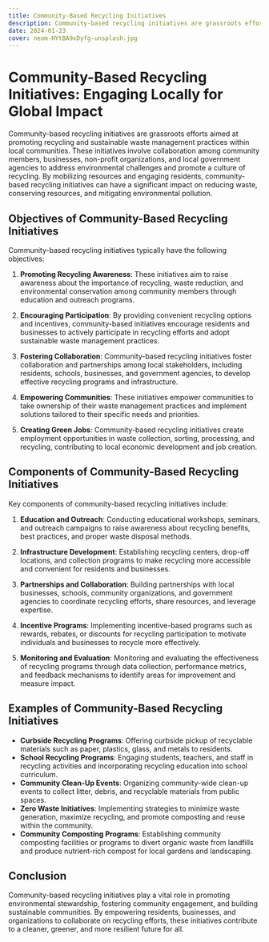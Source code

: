 ```yaml
---
title: Community-Based Recycling Initiatives
description: Community-based recycling initiatives are grassroots efforts aimed at promoting recycling and sustainable waste management practices within local communities.
date: 2024-01-23
cover: neom-HYtBA9xDyfg-unsplash.jpg
---
```


# Community-Based Recycling Initiatives: Engaging Locally for Global Impact

Community-based recycling initiatives are grassroots efforts aimed at promoting recycling and sustainable waste
management practices within local communities. These initiatives involve collaboration among community members,
businesses, non-profit organizations, and local government agencies to address environmental challenges and promote a
culture of recycling. By mobilizing resources and engaging residents, community-based recycling initiatives can have a
significant impact on reducing waste, conserving resources, and mitigating environmental pollution.

## Objectives of Community-Based Recycling Initiatives

Community-based recycling initiatives typically have the following objectives:

1. **Promoting Recycling Awareness**: These initiatives aim to raise awareness about the importance of recycling, waste
   reduction, and environmental conservation among community members through education and outreach programs.

2. **Encouraging Participation**: By providing convenient recycling options and incentives, community-based initiatives
   encourage residents and businesses to actively participate in recycling efforts and adopt sustainable waste
   management practices.

3. **Fostering Collaboration**: Community-based recycling initiatives foster collaboration and partnerships among local
   stakeholders, including residents, schools, businesses, and government agencies, to develop effective recycling
   programs and infrastructure.

4. **Empowering Communities**: These initiatives empower communities to take ownership of their waste management
   practices and implement solutions tailored to their specific needs and priorities.

5. **Creating Green Jobs**: Community-based recycling initiatives create employment opportunities in waste collection,
   sorting, processing, and recycling, contributing to local economic development and job creation.

## Components of Community-Based Recycling Initiatives

Key components of community-based recycling initiatives include:

1. **Education and Outreach**: Conducting educational workshops, seminars, and outreach campaigns to raise awareness
   about recycling benefits, best practices, and proper waste disposal methods.

2. **Infrastructure Development**: Establishing recycling centers, drop-off locations, and collection programs to make
   recycling more accessible and convenient for residents and businesses.

3. **Partnerships and Collaboration**: Building partnerships with local businesses, schools, community organizations,
   and government agencies to coordinate recycling efforts, share resources, and leverage expertise.

4. **Incentive Programs**: Implementing incentive-based programs such as rewards, rebates, or discounts for recycling
   participation to motivate individuals and businesses to recycle more effectively.

5. **Monitoring and Evaluation**: Monitoring and evaluating the effectiveness of recycling programs through data
   collection, performance metrics, and feedback mechanisms to identify areas for improvement and measure impact.

## Examples of Community-Based Recycling Initiatives

- **Curbside Recycling Programs**: Offering curbside pickup of recyclable materials such as paper, plastics, glass, and
  metals to residents.
- **School Recycling Programs**: Engaging students, teachers, and staff in recycling activities and incorporating
  recycling education into school curriculum.
- **Community Clean-Up Events**: Organizing community-wide clean-up events to collect litter, debris, and recyclable
  materials from public spaces.
- **Zero Waste Initiatives**: Implementing strategies to minimize waste generation, maximize recycling, and promote
  composting and reuse within the community.
- **Community Composting Programs**: Establishing community composting facilities or programs to divert organic waste
  from landfills and produce nutrient-rich compost for local gardens and landscaping.

## Conclusion

Community-based recycling initiatives play a vital role in promoting environmental stewardship, fostering community
engagement, and building sustainable communities. By empowering residents, businesses, and organizations to collaborate
on recycling efforts, these initiatives contribute to a cleaner, greener, and more resilient future for all.
